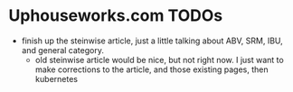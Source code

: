 # Uphouseworks.com TODOs

- finish up the steinwise article, just a little talking about ABV, SRM, IBU, and general category.
  - old steinwise article would be nice, but not right now. I just want to make corrections to the article, and those existing pages, then kubernetes
